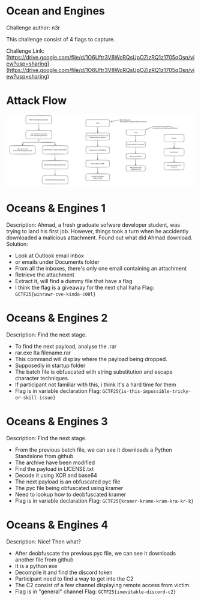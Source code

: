 # Ocean and Engines

Challenge author: n3r

This challenge consist of 4 flags to capture.

Challenge Link: [https://drive.google.com/file/d/1O6Uftr3V8WcRQsUpOZlzRQ1z1705qOsn/view?usp=sharing](https://drive.google.com/file/d/1O6Uftr3V8WcRQsUpOZlzRQ1z1705qOsn/view?usp=sharing)

# Attack Flow
![image](./assets/attack-flow.png)

# Oceans & Engines 1
Description: Ahmad, a fresh graduate sofware developer student, was trying to land his first job. However, things took a turn when he accidently downloaded a malicious attachment. Found out what did Ahmad download.
Solution:
- Look at Outlook email inbox
- or emails under Documents folder
- From all the inboxes, there's only one email containing an attachment
- Retrieve the attachment
- Extract it, will find a dummy file that have a flag
- I think the flag is a giveaway for the next chal haha
Flag: `GCTF25{winrawr-cve-kinda-c00l}`


# Oceans & Engines 2
Description: Find the next stage.
- To find the next payload, analyse the .rar
- rar.exe lta filename.rar
- This command will display where the payload being dropped.
- Supposedly in startup folder
- The batch file is obfuscated with string substitution and escape character techniques.
- If participant not familiar with this, i think it's a hard time for them
- Flag is in variable declaration
Flag: `GCTF25{is-this-impossible-tricky-or-skill-issue}`

# Oceans & Engines 3
Description: Find the next stage.
- From the previous batch file, we can see it downloads a Python Standalone from github
- The archive have been modified
- Find the payload in LICENSE.txt
- Decode it using XOR and base64
- The next payload is an obfuscated pyc file
- The pyc file being obfuscated using kramer
- Need to lookup how to deobfuscated kramer
- Flag is in variable declaration
Flag: `GCTF25{kramer-krame-kram-kra-kr-k}`

# Oceans & Engines 4
Description: Nice! Then what?
- After deobfuscate the previous pyc file, we can see it downloads another file from github
- It is a python exe
- Decompile it and find the discord token
- Participant need to find a way to get into the C2
- The C2 consist of a few channel displaying remote access from victim
- Flag is in "general" channel
Flag: `GCTF25{inevitable-discord-c2}`

